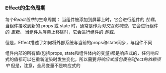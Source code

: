 ### Effect的生命周期

每个*React组件*的生命周期：
当组件被添加到屏幕上时，它会进行组件的 *挂载*。
当组件接收到新的 props 或 state 时，通常是作为*对交互的响应*，它会进行组件的 *更新*。
当组件从屏幕上移除时，它会进行组件的 *卸载*。

但是，Effect描述了如何将外部系统与当前的props和state同步，与组件不同

组件内部的所有值(包括props, state和组件体内的变量)都是响应式的，任何响应式的值都可以在重新渲染时发生变化，所以需要*将响应式值包裹在Effect的依赖项中*
但是，注意，全局变量不是响应式的